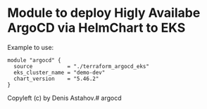 # Module to deploy Higly Availabe ArgoCD via HelmChart to EKS

Example to use:

```
module "argocd" {
  source           = "./terraform_argocd_eks"
  eks_cluster_name = "demo-dev"
  chart_version    = "5.46.2"
}
```

Copyleft (c) by Denis Astahov.# argocd
